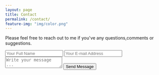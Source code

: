 ```yaml
---
layout: page
title: Contact
permalink: /contact/
feature-img: "img/color.png"
---
```


Please feel free to reach out to me if you've any questions,comments or suggestions.

<form action="https://getsimpleform.com/messages?form_api_token=d07f524527597af753c0d22ed41ad7fd" method="post">
  <!-- the redirect_to is optional, the form will redirect to the referrer on submission -->
  <input type='hidden' name='redirect_to' value='https://github.com/praveenyr/thank-you/' />
  <input type='text' name='name' placeholder='Your Full Name' />
  <input type='email' name='email' placeholder='Your E-mail Address' />
  <textarea name='message' placeholder='Write your message ...'></textarea>
  <input type='submit' value='Send Message' />
</form>